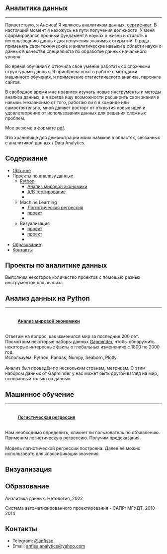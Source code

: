 <h2 id="about">Аналитика данных</h2>

*** 
Приветствую, я Анфиса! Я являюсь аналитиком данных, [сертификат](https://github.com/AnfisaAnalytics/myProfile/blob/eb560867ebc51615d8c81b7ddb83ab86522ccdbf/file/%D0%A1%D0%B5%D1%80%D1%82%D0%B8%D1%84%D0%B8%D0%BA%D0%B0%D1%82%20%D0%BD%D0%B5%D1%82%D0%BE%D0%BB%D0%BE%D0%B3%D0%B8%D1%8F.pdf). В настоящий момент я нахожусь на пути получения должности. У меня сформировался прочный фундамент в науках о жизни и страсть к использованию данных для получения значимых открытий. Я рада применять свои технические и аналитические навыки в области науки о данных в качестве специалиста по обработке данных начального уровня.

Во время обучения я отточила свое умение работать со сложными структурами данных. Я приобрела опыт в работе с методами машинного обучения, и применение статистического анализа, парсинга сайтов. 

В свободное время мне нравится изучать новые инструменты и методы анализа данных, и я всегда ищу возможности расширить свои знания и навыки. Независимо от того, работаю ли я в команде или самостоятельно, мной движет восторг от открытия новых идей и удовлетворение от использования данных для решения сложных проблем.

Мое резюме в формате [pdf](https://github.com/AnfisaAnalytics/myProfile/blob/74b6340dea626e096470d25abd648de250b0462c/file/%D0%A0%D0%B5%D0%B7%D1%8E%D0%BC%D0%B5-%D0%93%D0%B0%D0%BD%D0%BD%D0%BE%D0%B2%D0%B0%20%D0%90.%D0%90.pdf).

Это хранилище для демонстрации моих навыков в областях, связанных с аналитикой данных / Data Analytics.

## Содержание
<ul>
  <li><a href="#about">Обо мне</a></li>
  <li>
    <a href="#project">Проекты по анализу данных
     <ul> 
         <li>Python
    <ul>
      <li><a href="#p1">Анализ мировой экономики</a></li>
      <li><a href="#p2">A/B тестирование</a></li>
      <li><a href="#p3"></a></li>
    </ul>
  </li>
  <li>Machine Learning
    <ul>
      <li><a href="#p4">Логистическая регрессия</a></li>
      <li><a href="#p5">проект</a></li>
      <li><a href="#p6"></a></li>
    </ul>
  </li>
  <li>Визуализация
    <ul>
      <li><a href="#p1">проект</a></li>
      <li><a href="#p2">проект</a></li>
      <li><a href="#p2"></a></li>
    </ul>
  </li>
</a>
         </ul>
</li>
  <li><a href="#education">Образование</a></li>
  <li><a href="#contacts">Контакты</a></li>
</ul>


<h2 id="project">Проекты по аналитике данных</h2>
 Выполним некоторое количество проектов с помощью разных инструментов для анализа.
 <h2>Анализ данных на Python</h2>

***  
<h4 id="p1" style='display: inline-block; margin-left: 40px;'><a href="https://github.com/AnfisaAnalytics/myProfile/blob/590d2962cf47f9248d527c75596531544ee13437/portfolio/01%20-%20Data%20Analysis%20with%20Python/Analysis_economic.ipynb">Анализ мировой экономики</a></h4>
<p>
Ответим на вопрос, как изменился мир за последние 200 лет.<br>
Посмотрим некоторые наборы данных <a href="https://www.gapminder.org">Gapminder</a>, чтобы обнаружить некоторые интересные факты о глобальных изменениях с 1800 по 2000 год.
<br>
Используем: Python, Pandas, Numpy, Seaborn, Plotly.
<br><br>
 Анализ был проведён по нескольким странам, метрикам. С этим набором данных от Gapminder у нас может быть другой взгляд на мир, основанный только на данных.</p>


<h2 id="p2">Машинное обучение</h2>

***
<h4 id="p4" style='display: inline-block; margin-left: 40px;'><a href="https://github.com/AnfisaAnalytics/myProfile/blob/61b41eb701201a38f8f684cd1280416ebd504a4a/portfolio/02%20-%20Machine%20Learning/%D0%9B%D0%BE%D0%B3%D0%B8%D1%81%D1%82%D0%B8%D1%87%D0%B5%D1%81%D0%BA%D0%B0%D1%8F%20%D1%80%D0%B5%D0%B3%D1%80%D0%B5%D1%81%D0%B8%D1%8F.ipynb">Логистическая регрессия</a></h4>
<p> 
Нам необходимо определить, кликнет ли пользователь по объявлению. Применим логистическую регрессию. Получим предсказания. 
<br><br>
 Модель логистической регрессии построена. Далее её можно использовать для классификации значения.</p>
 
 
 <h2 id="p3">Визуализация</h2>
  
  

<h2 id="education">Образование</h2>

Аналитика данных: Нетология, 2022

Система автоматизированного проектирования - САПР: МГУДТ, 2010-2014



<h2 id="contacts">Контакты</h2>

* Telegram: [@anfisso](https://t.me/anfisso)
* Email: [anfisa.analytics@yahoo.com](https://mail.yahoo.com)

